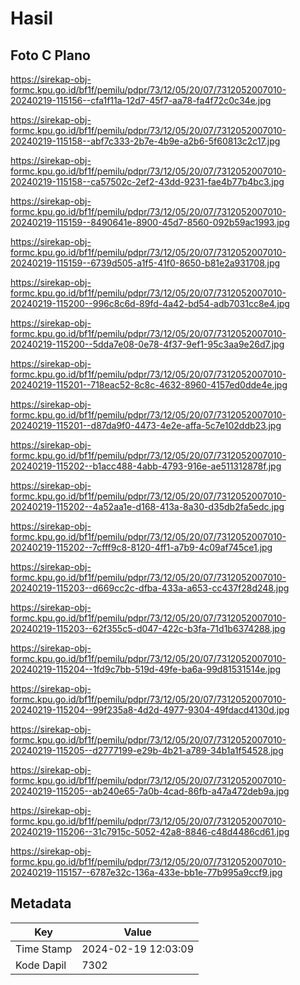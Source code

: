 # Hasil

## Foto C Plano

https://sirekap-obj-formc.kpu.go.id/bf1f/pemilu/pdpr/73/12/05/20/07/7312052007010-20240219-115156--cfa1f11a-12d7-45f7-aa78-fa4f72c0c34e.jpg

https://sirekap-obj-formc.kpu.go.id/bf1f/pemilu/pdpr/73/12/05/20/07/7312052007010-20240219-115158--abf7c333-2b7e-4b9e-a2b6-5f60813c2c17.jpg

https://sirekap-obj-formc.kpu.go.id/bf1f/pemilu/pdpr/73/12/05/20/07/7312052007010-20240219-115158--ca57502c-2ef2-43dd-9231-fae4b77b4bc3.jpg

https://sirekap-obj-formc.kpu.go.id/bf1f/pemilu/pdpr/73/12/05/20/07/7312052007010-20240219-115159--8490641e-8900-45d7-8560-092b59ac1993.jpg

https://sirekap-obj-formc.kpu.go.id/bf1f/pemilu/pdpr/73/12/05/20/07/7312052007010-20240219-115159--6739d505-a1f5-41f0-8650-b81e2a931708.jpg

https://sirekap-obj-formc.kpu.go.id/bf1f/pemilu/pdpr/73/12/05/20/07/7312052007010-20240219-115200--996c8c6d-89fd-4a42-bd54-adb7031cc8e4.jpg

https://sirekap-obj-formc.kpu.go.id/bf1f/pemilu/pdpr/73/12/05/20/07/7312052007010-20240219-115200--5dda7e08-0e78-4f37-9ef1-95c3aa9e26d7.jpg

https://sirekap-obj-formc.kpu.go.id/bf1f/pemilu/pdpr/73/12/05/20/07/7312052007010-20240219-115201--718eac52-8c8c-4632-8960-4157ed0dde4e.jpg

https://sirekap-obj-formc.kpu.go.id/bf1f/pemilu/pdpr/73/12/05/20/07/7312052007010-20240219-115201--d87da9f0-4473-4e2e-affa-5c7e102ddb23.jpg

https://sirekap-obj-formc.kpu.go.id/bf1f/pemilu/pdpr/73/12/05/20/07/7312052007010-20240219-115202--b1acc488-4abb-4793-916e-ae511312878f.jpg

https://sirekap-obj-formc.kpu.go.id/bf1f/pemilu/pdpr/73/12/05/20/07/7312052007010-20240219-115202--4a52aa1e-d168-413a-8a30-d35db2fa5edc.jpg

https://sirekap-obj-formc.kpu.go.id/bf1f/pemilu/pdpr/73/12/05/20/07/7312052007010-20240219-115202--7cfff9c8-8120-4ff1-a7b9-4c09af745ce1.jpg

https://sirekap-obj-formc.kpu.go.id/bf1f/pemilu/pdpr/73/12/05/20/07/7312052007010-20240219-115203--d669cc2c-dfba-433a-a653-cc437f28d248.jpg

https://sirekap-obj-formc.kpu.go.id/bf1f/pemilu/pdpr/73/12/05/20/07/7312052007010-20240219-115203--62f355c5-d047-422c-b3fa-71d1b6374288.jpg

https://sirekap-obj-formc.kpu.go.id/bf1f/pemilu/pdpr/73/12/05/20/07/7312052007010-20240219-115204--1fd9c7bb-519d-49fe-ba6a-99d81531514e.jpg

https://sirekap-obj-formc.kpu.go.id/bf1f/pemilu/pdpr/73/12/05/20/07/7312052007010-20240219-115204--99f235a8-4d2d-4977-9304-49fdacd4130d.jpg

https://sirekap-obj-formc.kpu.go.id/bf1f/pemilu/pdpr/73/12/05/20/07/7312052007010-20240219-115205--d2777199-e29b-4b21-a789-34b1a1f54528.jpg

https://sirekap-obj-formc.kpu.go.id/bf1f/pemilu/pdpr/73/12/05/20/07/7312052007010-20240219-115205--ab240e65-7a0b-4cad-86fb-a47a472deb9a.jpg

https://sirekap-obj-formc.kpu.go.id/bf1f/pemilu/pdpr/73/12/05/20/07/7312052007010-20240219-115206--31c7915c-5052-42a8-8846-c48d4486cd61.jpg

https://sirekap-obj-formc.kpu.go.id/bf1f/pemilu/pdpr/73/12/05/20/07/7312052007010-20240219-115157--6787e32c-136a-433e-bb1e-77b995a9ccf9.jpg


## Metadata

| Key        | Value               |
| ---------- | ------------------- |
| Time Stamp | 2024-02-19 12:03:09 |
| Kode Dapil | 7302                |



